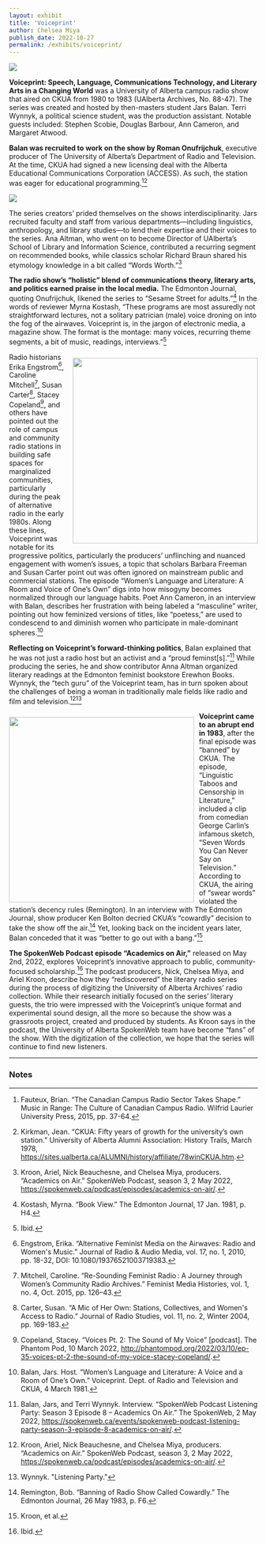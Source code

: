 ```yaml
---
layout: exhibit
title: 'Voiceprint'
author: Chelsea Miya
publish_date: 2022-10-27
permalink: /exhibits/voiceprint/
---
```



<a href="{{ '/img/VoiceprintTape.jpg' | absolute_url }}">
  <img src="{{ '/img/VoiceprintTape.jpg' | absolute_url }}"/>
</a>


**Voiceprint: Speech, Language, Communications Technology, and Literary Arts in a Changing World** was a University of Alberta campus radio show that aired on CKUA from 1980 to 1983 (UAlberta Archives, No. 88-47). The series was created and hosted by then-masters student Jars Balan. Terri Wynnyk, a political science student, was the production assistant. Notable guests included: Stephen Scobie, Douglas Barbour, Ann Cameron, and Margaret Atwood.

**Balan was recruited to work on the show by Roman Onufrijchuk**, executive producer of The University of Alberta’s Department of Radio and Television. At the time, CKUA had signed a new licensing deal with the Alberta Educational Communications Corporation (ACCESS). As such, the station was eager for educational programming.[^1][^2]

<a href="{{ '/img/pappesBalan.jpg' | absolute_url }}">
  <img src="{{ '/img/pappesBalan.jpg' | absolute_url }}"/>
</a>

The series creators’ prided themselves on the shows interdisciplinarity. Jars recruited faculty and staff from various departments—including linguistics, anthropology, and library studies—to lend their expertise and their voices to the series. Ana Altman, who went on to become Director of UAlberta’s School of Library and Information Science, contributed a recurring segment on recommended books, while classics scholar Richard Braun shared his etymology knowledge in a bit called “Words Worth.”[^3]

**The radio show’s “holistic” blend of communications theory, literary arts, and politics earned praise in the local media.** The Edmonton Journal, quoting Onufrijchuk, likened the series to “Sesame Street for adults.”[^4] In the words of reviewer Myrna Kostash, “These programs are most assuredly not straightforward lectures, not a solitary patrician (male) voice droning on into the fog of the airwaves. Voiceprint is, in the jargon of electronic media, a magazine show. The format is the montage: many voices, recurring theme segments, a bit of music, readings, interviews.”[^5]

<a href="{{ '/img/RomanO.jpg' | absolute_url }}">
  <img src="{{ '/img/RomanO.jpg' | absolute_url }}" width="375" style="float: right;margin-left: 10px;margin-top: 10px;"/>
</a>

Radio historians Erika Engstrom[^6], Caroline Mitchell[^7], Susan Carter[^8], Stacey Copeland[^9], and others have pointed out the role of campus and community radio stations in building safe spaces for marginalized communities, particularly during the peak of alternative radio in the early 1980s. Along these lines, Voiceprint was notable for its progressive politics, particularly the producers’ unflinching and nuanced engagement with women’s issues, a topic that scholars Barbara Freeman and Susan Carter point out was often ignored on mainstream public and commercial stations. The episode “Women’s Language and Literature: A Room and Voice of One’s Own” digs into how misogyny becomes normalized through our language habits. Poet Ann Cameron, in an interview with Balan, describes her frustration with being labeled a “masculine” writer, pointing out how feminized versions of titles, like “poetess,” are used to condescend to and diminish women who participate in male-dominant spheres.[^10]

**Reflecting on Voiceprint’s forward-thinking politics**, Balan explained that he was not just a radio host but an activist and a “proud feminst\[s\].”[^11] While producing the series, he and show contributor Anna Altman organized literary readings at the Edmonton feminist bookstore Erewhon Books. Wynnyk, the “tech guru” of the Voiceprint team, has in turn spoken about the challenges of being a woman in traditionally male fields like radio and film and television.[^12][^13]

<a href="{{ '/img/TerriW.jpg' | absolute_url }}">
  <img src="{{ '/img/TerriW.jpg' | absolute_url }}" width="375" style="float: left;margin-right: 10px;margin-top: 10px;"/>
</a>

**Voiceprint came to an abrupt end in 1983**, after the final episode was “banned” by CKUA. The episode, “Linguistic Taboos and Censorship in Literature,” included a clip from comedian George Carlin’s infamous sketch, “Seven Words You Can Never Say on Television.” According to CKUA, the airing of “swear words” violated the station’s decency rules (Remington). In an interview with The Edmonton Journal, show producer Ken Bolton decried CKUA’s “cowardly” decision to take the show off the air.[^14] Yet, looking back on the incident years later, Balan conceded that it was “better to go out with a bang.”[^15]

**The SpokenWeb Podcast episode “Academics on Air,”** released on May 2nd, 2022, explores Voiceprint’s innovative approach to public, community-focused scholarship.[^16] The podcast producers, Nick, Chelsea Miya, and Ariel Kroon, describe how they “rediscovered” the literary radio series during the process of digitizing the University of Alberta Archives’ radio collection. While their research initially focused on the series’ literary guests, the trio were impressed with the Voiceprint’s unique format and experimental sound design, all the more so because the show was a grassroots project, created and produced by students. As Kroon says in the podcast, the University of Alberta SpokenWeb team have become “fans” of the show. With the digitization of the collection, we hope that the series will continue to find new listeners.


<!-- {% include parallax_image.html collection='qatar' pid='obj12' y='50%' %} -->

---

### Notes

[^1]: Fauteux, Brian. “The Canadian Campus Radio Sector Takes Shape.” Music in Range: The Culture of Canadian Campus Radio. Wilfrid Laurier University Press, 2015, pp. 37-64.

[^2]: Kirkman, Jean. “CKUA: Fifty years of growth for the university’s own station.” University of Alberta Alumni Association: History Trails, March 1978, https://sites.ualberta.ca/ALUMNI/history/affiliate/78winCKUA.htm.

[^3]: Kroon, Ariel, Nick Beauchesne, and Chelsea Miya, producers. “Academics on Air.” SpokenWeb Podcast, season 3, 2 May 2022, https://spokenweb.ca/podcast/episodes/academics-on-air/.

[^4]: Kostash, Myrna. “Book View.” The Edmonton Journal, 17 Jan. 1981, p. H4.

[^5]: Ibid.

[^6]: Engstrom, Erika. “Alternative Feminist Media on the Airwaves: Radio and Women's Music.” Journal of Radio & Audio Media, vol. 17, no. 1, 2010, pp. 18-32, DOI: 10.1080/19376521003719383.

[^7]: Mitchell, Caroline. “Re-Sounding Feminist Radio : A Journey through Women’s Community Radio Archives.” Feminist Media Histories, vol. 1, no. 4, Oct. 2015, pp. 126–43.

[^8]: Carter, Susan. “A Mic of Her Own: Stations, Collectives, and Women's Access to Radio.” Journal of Radio Studies, vol. 11, no. 2, Winter 2004, pp. 169-183.

[^9]: Copeland, Stacey. “Voices Pt. 2: The Sound of My Voice” [podcast]. The Phantom Pod, 10 March 2022, http://phantompod.org/2022/03/10/ep-35-voices-pt-2-the-sound-of-my-voice-stacey-copeland/.

[^10]: Balan, Jars. Host. “Women’s Language and Literature: A Voice and a Room of One’s Own.” Voiceprint. Dept. of Radio and Television and CKUA, 4 March 1981.

[^11]: Balan, Jars, and Terri Wynnyk. Interview. “SpokenWeb Podcast Listening Party: Season 3 Episode 8 – Academics On Air.” The SpokenWeb, 2 May 2022, https://spokenweb.ca/events/spokenweb-podcast-listening-party-season-3-episode-8-academics-on-air/. 

[^12]: Kroon, Ariel, Nick Beauchesne, and Chelsea Miya, producers. “Academics on Air.” SpokenWeb Podcast, season 3, 2 May 2022, https://spokenweb.ca/podcast/episodes/academics-on-air/. 

[^13]: Wynnyk. "Listening Party."

[^14]: Remington, Bob. “Banning of Radio Show Called Cowardly.” The Edmonton Journal, 26 May 1983, p. F6.

[^15]: Kroon, et al.

[^16]: Ibid.